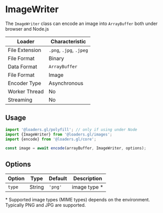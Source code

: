 # ImageWriter

The `ImageWriter` class can encode an image into `ArrayBuffer` both under browser and Node.js

| Loader         | Characteristic          |
| -------------- | ----------------------- |
| File Extension | `.png`, `.jpg`, `.jpeg` |
| File Format    | Binary                  |
| Data Format    | `ArrayBuffer`           |
| File Format    | Image                   |
| Encoder Type   | Asynchronous            |
| Worker Thread  | No                      |
| Streaming      | No                      |

## Usage

```js
import '@loaders.gl/polyfill'; // only if using under Node
import {ImageWriter} from '@loaders.gl/images';
import {encode} from '@loaders.gl/core';

const image = await encode(arrayBuffer, ImageWriter, options);
```

## Options

| Option | Type   | Default | Description   |
| ------ | ------ | ------- | ------------- |
| `type` | String | `'png'` | image type \* |

\* Supported image types (MIME types) depends on the environment. Typically PNG and JPG are supported.
